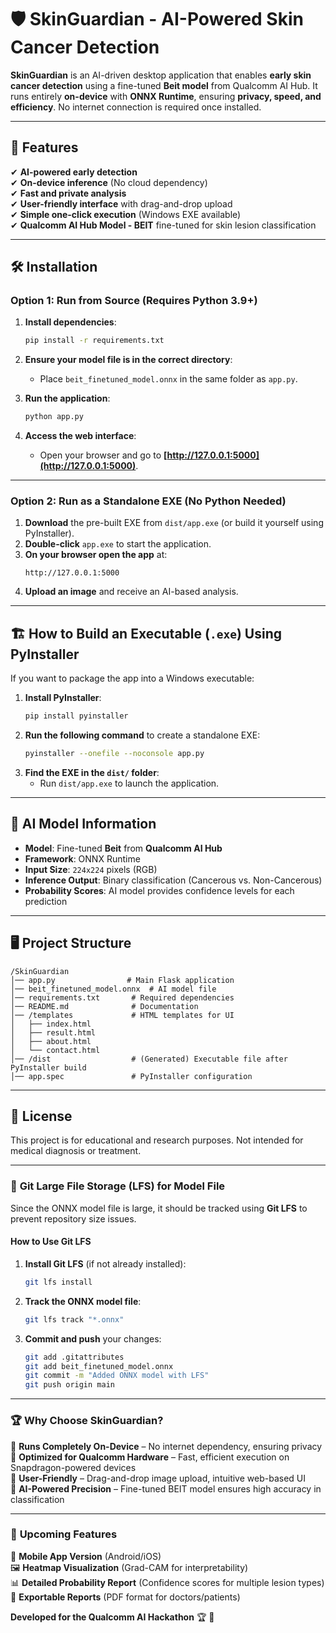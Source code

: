 
# 🛡️ SkinGuardian - AI-Powered Skin Cancer Detection

**SkinGuardian** is an AI-driven desktop application that enables **early skin cancer detection** using a fine-tuned **Beit model** from Qualcomm AI Hub. It runs entirely **on-device** with **ONNX Runtime**, ensuring **privacy, speed, and efficiency**. No internet connection is required once installed.

---

## 🚀 Features

✔ **AI-powered early detection**  
✔ **On-device inference** (No cloud dependency)  
✔ **Fast and private analysis**  
✔ **User-friendly interface** with drag-and-drop upload  
✔ **Simple one-click execution** (Windows EXE available)  
✔ **Qualcomm AI Hub Model - BEIT** fine-tuned for skin lesion classification  

---

## 🛠️ Installation

### **Option 1: Run from Source (Requires Python 3.9+)**
1. **Install dependencies**:
   ```bash
   pip install -r requirements.txt
   ```
2. **Ensure your model file is in the correct directory**:
   - Place `beit_finetuned_model.onnx` in the same folder as `app.py`.

3. **Run the application**:
   ```bash
   python app.py
   ```
4. **Access the web interface**:
   - Open your browser and go to **[http://127.0.0.1:5000](http://127.0.0.1:5000)**.

---

### **Option 2: Run as a Standalone EXE (No Python Needed)**
1. **Download** the pre-built EXE from `dist/app.exe` (or build it yourself using PyInstaller).
2. **Double-click** `app.exe` to start the application.
3. **On your browser open the app** at:
   ```
   http://127.0.0.1:5000
   ```
4. **Upload an image** and receive an AI-based analysis.

---

## 🏗️ How to Build an Executable (`.exe`) Using PyInstaller

If you want to package the app into a Windows executable:

1. **Install PyInstaller**:
   ```bash
   pip install pyinstaller
   ```
2. **Run the following command** to create a standalone EXE:
   ```bash
   pyinstaller --onefile --noconsole app.py
   ```
3. **Find the EXE in the `dist/` folder**:
   - Run `dist/app.exe` to launch the application.

---

## 🧠 AI Model Information

- **Model**: Fine-tuned **Beit** from **Qualcomm AI Hub**  
- **Framework**: ONNX Runtime  
- **Input Size**: `224x224` pixels (RGB)  
- **Inference Output**: Binary classification (Cancerous vs. Non-Cancerous)  
- **Probability Scores**: AI model provides confidence levels for each prediction  

---

## 🖥️ Project Structure

```
/SkinGuardian
│── app.py                # Main Flask application
│── beit_finetuned_model.onnx  # AI model file 
│── requirements.txt       # Required dependencies
│── README.md              # Documentation
│── /templates             # HTML templates for UI
│   ├── index.html
│   ├── result.html
│   ├── about.html
│   └── contact.html
│── /dist                  # (Generated) Executable file after PyInstaller build
│── app.spec               # PyInstaller configuration
```

---

## 📜 License

This project is for educational and research purposes. Not intended for medical diagnosis or treatment.

---

### 🔹 **Git Large File Storage (LFS) for Model File**
Since the ONNX model file is large, it should be tracked using **Git LFS** to prevent repository size issues.

#### **How to Use Git LFS**
1. **Install Git LFS** (if not already installed):
   ```bash
   git lfs install
   ```
2. **Track the ONNX model file**:
   ```bash
   git lfs track "*.onnx"
   ```
3. **Commit and push** your changes:
   ```bash
   git add .gitattributes
   git add beit_finetuned_model.onnx
   git commit -m "Added ONNX model with LFS"
   git push origin main
   ```

---

### 🏆 **Why Choose SkinGuardian?**
🔹 **Runs Completely On-Device** – No internet dependency, ensuring privacy  
🔹 **Optimized for Qualcomm Hardware** – Fast, efficient execution on Snapdragon-powered devices  
🔹 **User-Friendly** – Drag-and-drop image upload, intuitive web-based UI  
🔹 **AI-Powered Precision** – Fine-tuned BEIT model ensures high accuracy in classification  

---

### 📢 **Upcoming Features**
🚀 **Mobile App Version** (Android/iOS)  
🖼️ **Heatmap Visualization** (Grad-CAM for interpretability)  
📊 **Detailed Probability Report** (Confidence scores for multiple lesion types)  
📩 **Exportable Reports** (PDF format for doctors/patients)  

**Developed for the Qualcomm AI Hackathon** 🏆 🚀

